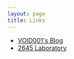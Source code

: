 ```yaml
---
layout: page
title: Links
---
```

 
* [VOID001's Blog](https://void-shana.moe)  
* [2645 Laboratory](https://blog.cool2645.com)
